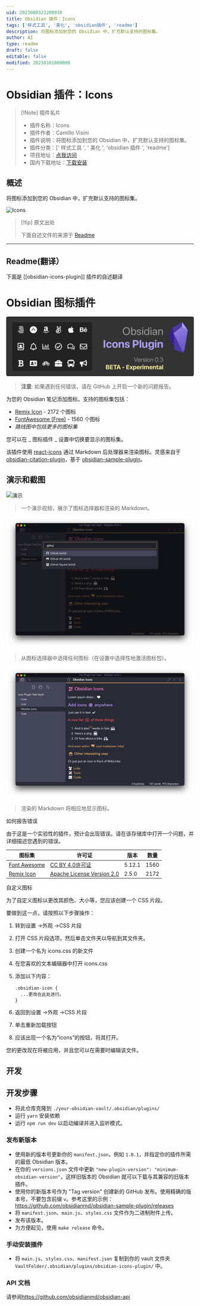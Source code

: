 ```yaml
---
uid: 2023080322200938
title: Obsidian 插件：Icons
tags: ['样式工具', '美化', 'obsidian插件', 'readme']
description: 将图标添加到您的 Obsidian 中，扩充默认支持的图标集。
author: AI
type: readme
draft: false
editable: false
modified: 20230101000000
---
```


# Obsidian 插件：Icons

> [!Note] 插件名片
> - 插件名称：Icons
> - 插件作者：Camillo Visini
> - 插件说明：将图标添加到您的 Obsidian 中，扩充默认支持的图标集。
> - 插件分类：[' 样式工具 ', ' 美化 ', 'obsidian 插件 ', 'readme']
> - 项目地址：[点我访问](https://github.com/visini/obsidian-icons-plugin)
> - 国内下载地址：[下载安装](https://pkmer.cn/products/plugin/pluginMarket/?obsidian-icons-plugin)

## 概述

将图标添加到您的 Obsidian 中，扩充默认支持的图标集。

![Icons](https://cdn.pkmer.cn/covers/obsidian-icons-plugin.PNG!pkmer)

> [!tip] 原文出处
>
>下面自述文件的来源于 [Readme](https://ghproxy.net/https://raw.githubusercontent.com/visini/obsidian-icons-plugin/main/README.md)

---

## Readme(翻译）

下面是 [[obsidian-icons-plugin]] 插件的自述翻译

# Obsidian 图标插件

![Obsidian图标插件](https://github.com/visini/obsidian-icons-plugin/blob/main/docs/banner.png?raw=true)

> **注意**: 如果遇到任何错误，请在 GitHub 上开启一个新的问题报告。

为您的 Obsidian 笔记添加图标。支持的图标集包括：

- [Remix Icon](https://remixicon.com/) - 2172 个图标
- [FontAwesome (Free)](https://fontawesome.com/) - 1560 个图标
- _路线图中包括更多的图标集_

您可以在 _ 图标插件 _ 设置中切换要显示的图标集。

该插件使用 [react-icons](https://github.com/react-icons/react-icons) 通过 Markdown 后处理器来渲染图标。灵感来自于 [obsidian-citation-plugin](https://github.com/hans/obsidian-citation-plugin)，基于 [obsidian-sample-plugin](https://github.com/obsidianmd/obsidian-sample-plugin)。

## 演示和截图

![演示](https://github.com/visini/obsidian-icons-plugin/blob/main/docs/demo.gif?raw=true)

> 一个演示视频，展示了图标选择器和渲染的 Markdown。

![选择器截图](https://github.com/visini/obsidian-icons-plugin/blob/main/docs/screenshot-picker.png?raw=true)

> 从图标选择器中选择任何图标（在设置中选择性地激活图标包）。

![渲染截图](https://github.com/visini/obsidian-icons-plugin/blob/main/docs/screenshot-rendered.png?raw=true)

> 渲染的 Markdown 将相应地显示图标。

如何报告错误

由于这是一个实验性的插件，预计会出现错误。请在该存储库中打开一个问题，并详细描述您遇到的错误。

图标集|许可证|版本|数量
---|---|---|---
[Font Awesome](https://fontawesome.com/)|[CC BY 4.0许可证](https://creativecommons.org/licenses/by/4.0/)|5.12.1|1560
[Remix Icon](https://github.com/Remix-Design/RemixIcon)|[Apache License Version 2.0](http://www.apache.org/licenses/)|2.5.0|2172

自定义图标

为了自定义图标以更改其颜色、大小等，您应该创建一个 CSS 片段。

要做到这一点，请按照以下步骤操作：

1. 转到设置 ->外观 ->CSS 片段
2. 打开 CSS 片段选项，然后单击文件夹以导航到其文件夹。
3. 创建一个名为 icons.css 的新文件
4. 在您喜欢的文本编辑器中打开 icons.css
5. 添加以下内容：

   ```
   .obsidian-icon {
     ...更改在此处进行。
   }
   ```

6. 返回到设置 ->外观 ->CSS 片段
7. 单击重新加载按钮
8. 应该出现一个名为“icons”的按钮，将其打开。

您的更改现在将被应用，并且您可以在需要时编辑该文件。

## 开发

## 开发步骤

- 将此仓库克隆到 `./your-obsidian-vault/.obsidian/plugins/`
- 运行 `yarn` 安装依赖
- 运行 `npm run dev` 以启动编译并进入监听模式。

### 发布新版本

- 使用新的版本号更新你的 `manifest.json`，例如 `1.0.1`，并指定你的插件所需的最低 Obsidian 版本。
- 在你的 `versions.json` 文件中更新 `"new-plugin-version": "minimum-obsidian-version"`，这样旧版本的 Obsidian 就可以下载与其兼容的旧版本插件。
- 使用你的新版本号作为 "Tag version" 创建新的 GitHub 发布。使用精确的版本号，不要包含前缀 `v`。参考这里的示例：<https://github.com/obsidianmd/obsidian-sample-plugin/releases>
- 将 `manifest.json`、`main.js`、`styles.css` 文件作为二进制附件上传。
- 发布该版本。
- 为方便起见，使用 `make release` 命令。

### 手动安装插件

- 将 `main.js`、`styles.css`、`manifest.json` 复制到你的 vault 文件夹 `VaultFolder/.obsidian/plugins/obsidian-icons-plugin/` 中。

### API 文档

请参阅<https://github.com/obsidianmd/obsidian-api>
